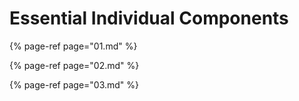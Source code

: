 # Essential Individual Components

{% page-ref page="01.md" %}

{% page-ref page="02.md" %}

{% page-ref page="03.md" %}



